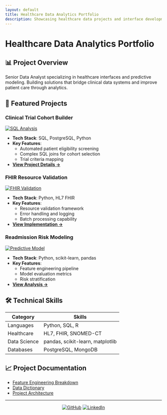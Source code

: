 ```yaml
---
layout: default
title: Healthcare Data Analytics Portfolio
description: Showcasing healthcare data projects and interface development
---
```


# Healthcare Data Analytics Portfolio

## 📊 Project Overview
Senior Data Analyst specializing in healthcare interfaces and predictive modeling. Building solutions that bridge clinical data systems and improve patient care through analytics.

## 🏥 Featured Projects

### Clinical Trial Cohort Builder
[![SQL Analysis](assets/images/sql_analysis.png)](https://github.com/MitaJuanita/DA_project/blob/main/notebooks/active/Clinical_Trial_List.ipynb)

- **Tech Stack**: SQL, PostgreSQL, Python
- **Key Features**: 
  - Automated patient eligibility screening
  - Complex SQL joins for cohort selection
  - Trial criteria mapping
- **[View Project Details →](https://github.com/MitaJuanita/DA_project/blob/main/notebooks/active/Clinical_Trial_List.ipynb)**

### FHIR Resource Validation
[![FHIR Validation](assets/images/fhir_validation.png)](https://github.com/MitaJuanita/DA_project/blob/main/notebooks/active/FHIR_Project.ipynb)

- **Tech Stack**: Python, HL7 FHIR
- **Key Features**:
  - Resource validation framework
  - Error handling and logging
  - Batch processing capability
- **[View Implementation →](https://github.com/MitaJuanita/DA_project/blob/main/notebooks/active/FHIR_Project.ipynb)**

### Readmission Risk Modeling
[![Predictive Model](assets/images/prediction_model.png)](https://github.com/MitaJuanita/DA_project/blob/main/notebooks/active/Readmission_Modeling.ipynb)

- **Tech Stack**: Python, scikit-learn, pandas
- **Key Features**:
  - Feature engineering pipeline
  - Model evaluation metrics
  - Risk stratification
- **[View Analysis →](https://github.com/MitaJuanita/DA_project/blob/main/notebooks/active/Readmission_Modeling.ipynb)**

## 🛠 Technical Skills

| Category | Skills |
|----------|--------|
| Languages | Python, SQL, R |
| Healthcare | HL7, FHIR, SNOMED-CT |
| Data Science | pandas, scikit-learn, matplotlib |
| Databases | PostgreSQL, MongoDB |

## 📈 Project Documentation
- [Feature Engineering Breakdown](docs/Feature_Engineering_Breakdown.md)
- [Data Dictionary](docs/Data_Dictionary.md)
- [Project Architecture](docs/Architecture.md)

---
<div align="center">

[![GitHub](assets/images/github.png)](https://github.com/MitaJuanita) 
[![LinkedIn](assets/images/linkedin.png)](https://linkedin.com/in/yourusername)

</div>